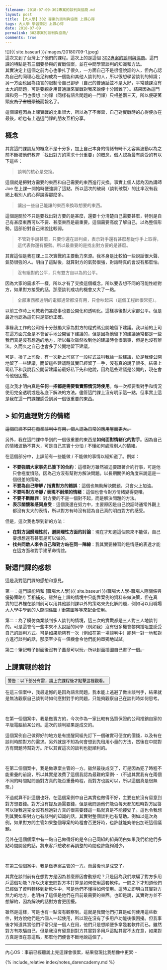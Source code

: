 ```yaml
---
filename: 2018-07-09-302專案的談判與協商.md
layout: post
title: 【大人學】302 專案的談判與協商 上課心得
tags: 大人學 學習筆記 上課心得
date: 2018-07-09
permalink: 302專案的談判與協商/
comments: true
---
```


![]({{ site.baseurl }}/images/20180709-1.jpeg)  
這次又到了台灣上了他們的課程。這次上的是這個 [302專案的談判與協商](https://shop.darencademy.com/product/view/id/13)。這門課的特點是有三個要參與的實戰個案，並在中問學習談判的知識和方法。  
其實決定上這個之前內心也爭扎了很久，一方面自己不是很懂說話的人，但內心認為自己的同理心是足夠成為一個能和其他人談判的人，所以很想學習談判的知識；另一方面也因為語言的限制令自己卻步（自己的普通話並不是太好，平常聽課沒有太大的問題，可是要親身用普通話來實戰對我來說便十分困難了）。結果因為這門課和另一門也很想上的課（同樣有語言問題的一門課）只相差兩三天，所以便硬著頭皮~~為了省機票錢~~而報名了。

這個課程因為上課實戰的比重很大，所以為了不爆雷，自己對實戰時的心得便放在最後，給也有上過這門課的朋友互相分享。

## 概念

其實這門課談及的概念不是十分多，加上自己本身的情緒~~有時~~不太容易波動以為之前不斷被他們教育「找出對方的需求十分重要」的概念，個人認為最有感受的有以下這些：

> 談判的核心是交換。

這個就是把對方需要的東西和自己需要的東西進行交換。事實上個人認為因為講師 Joe 在上課一開始時便強調了這點，所以這次的破局（談判破裂）的比率沒有我網上看別人的心得說得那麼多。


> 讓出一些自己能讓的東西來換取想要的東西。

這個是關於不只是要找出對方要的是甚麼，還要十分清楚自己需要甚麼，特別是自己有甚麼東西可以不要、甚麼東西是最重要。這個需要高度了解自己，以為整個形勢。這部份對自己來說比較弱。


> 不管對手說甚麼，只要你還在談判桌，表示對手還有甚麼想從你手上取得，這代表你還有優勢。所以最重要的是找出對方要的是甚麼。

其實這個是我在課上三次實戰的主要動力來源。我本身是比較怕一些說話很大聲、氣勢很強的人。明白了這點後，就算對方的氣勢很強，對話時真的會沒有那麼怕。


> 沒有絕對的公平，只有雙方自以為的公平。

因為大家的需求不一樣，所以才有了交換這個概念。所以要去想不同的可能性給對方，如果對方接受的話，那麼談判成功的機會又大了一點。


> 全部東西都透明的電郵通常都沒有用，只會吵起來（這個工程師很常犯）。

以前工作時上司教我們甚麼事也要公開化和透明化。這樣事後對大家都公平。但是最近也認為這句只是部份正確。

事緣我工作的公司裡十分鼓勵大家為對方的程式碼公開地留下建議。我以前的上司在這方面完全是不會留手地公開留下建議的，但是因為他留下的建議通常都是一些我們真是沒有想過的地方，所以每次雖然收到他的建議時會很沮喪，但是也沒有辦法。久而久之自己也會多了公開地留下建議。

可是，換了上司後，有一次新上司寫了一段程式並叫我給一些建議，於是我便公開地留了一些建議，而留這些建議時其實已經留了一手，沒有真的說了很多。結果上司私下和我說我公開留建議前最好私下先和他說，因為這些建議是公開的，現在會令他很困擾。

這次我才明白真是**任何一招都是需要看實際情況時使用**。每一次都要看對手和情況使用完全透明或是私底下解決的方法。儘管這門課上沒有明示這一點，但事實上這是我在這一門課裡感受到另一個很重要的東西。

## \> 如何處理對方的情緒

~~這個已經不只在商業談判中有用，個人認為日常的應用層面更大。~~

另外，我在這門課中學到的一個很重要的東西是**如何面對情緒化的對手**。因為自己的情緒波動不算大，可是自己其實十分怕 / 不懂如何處理別人的情緒。

在這個部分中，上課前有一些能做 / 不能做的事情以經知道了。例如：

* **不要強調大家事先已簽下的合約**：這樣對方雖然被迫要跟著合約行事，可是他只會極度憤怒，因為己方沒有幫對方解決問題。以長期關係的角度來說這是一個很差的策略。
* **不要為自己辯解 / 指責對方的錯誤**：這個也無助解決問題，只會火上加油。
* **不要叫對方冷靜 / 表現不耐煩的情緒**：這個也會令對方情緒變得更糟。
* **不要不斷賠罪**：對方要的不是一個對不起，而是解決問題的方法。
* **表示關懷和感同身受**：這個我還在努力中，主要原因是自己說話時通常外觀上都沒有太大的表情，所以對方有時沒有認為自己真的明白對方的感受。

但是，這次我也學到新的方法：

* **在對方回歸理性前，避開理性方面的討論**：現在才知道這個原來不能做，自己要想想還有甚麼是可以做的。
* **找共同敵人來令自己和對方站在同一陣線**：我其實要練習的是情感的表達才能在這方面和對手建革命情誼。

## 對這門課的感想

這是我對這門課的感想和意見。

第一：這門課能夠和 [職場大人學]({{ site.baseurl }}/職場大人學-職場人際關係與優勢策略/) 互相補充。雖然在上課的情境中只能靠案例的資料來做決策，但在真實的世界裡在談判前可以用其他談判課以外的策略來先化解問題，例如可以用職場大人學中學到的人際關係圖 / 衝突圖等等來配合使用。

第二：為了模仿商業談判多人談判的情境，這三次的實戰都是三人對三人地談判的。可是這會令一些本來不太說話的同學（例如我）沒有很多機會黎夠插咀並感受自己的談判方式。可是如果能夠有一次（例如在第一場談判中）能夠一對一地和對方進行談判的話，那麼至少有一個機會令他們能夠單獨地試試。

~~第三：筆記轉了封面後沒有了蓋章可以玩，所以封面插圖自己畫了一個。~~

## 上課實戰的檢討

<button class="collapsible">
警告：以下部分有雷，請上完課程後才點擊這裡觀看。
</button>
<div class="content">
<p>在這三個案中，我最遺憾的是因為語言問題，我本能上逃避了做主談判手，結果就是無法觀察自己談判時如何應對對手的問題，只能夠觀察自己在談判時如何思考。</p>

<p>&nbsp;</p>

<p>在第一個個案中，我是做賣方的，今次作為一家比較有品質保證的公司推銷自家的平版電腦給某公司。這次的談判結果是成交的。</p>

<p>這個案例自己做得好的地方是有提醒同組先訂下一個確實可便宜的價錢，以及有在談判時關對方的需求。另外就是不知為何會想到先租用小量的方法，然後在中間對方有問題時幫對方。所以其實這次的談判也挺順利的。</p>

<p>&nbsp;</p>

<p>在第二個個案中，我是做專案主管的一方。雖然最後成交了，可是因為犯了時程不能重疊的前設，所以其實是浪費了這個我認為最難的案例⋯（不過其實我有在兩個不同的時間點問過對方真的能否重疊時程，而對方也說可以，所以這個真是很無奈。）</p>

<p>不過就算不計這個也好，在這個案例中自己其實也做得不好，主要在於沒有留意到對方想要錢。對方沒有提及過需要錢，但是我問過他們能否每天都加班時對方回答可以後我還完全沒有想過對方真的很需要錢這一點就真是不能接受了。這也令我想到其實如果對方也有談判的知識的話，其實對整個談判也有幫助。例如以這次為例，如果對方問主管如果整個專案的時程會否更好時，也許就能夠帶出加班這個議題。</p>

<p>另外在這個個案中有一點自己做得好的是令自己同組的組員明白如果我們給他們多點時間開發的話，將來客戶驗收和再調整的時間也許能夠減少。</p>

<p>&nbsp;</p>

<p>在第三個個案中，我是做專案主管的一方。而最後也是成交了。</p>

<p>其實在談判前有在想對方是因為甚麼原因會動怒呢？只是因為我們欺騙了對方多用戶這個功能？所以決定去問對方本打算是如何使用這套軟件。一問之下才知道他們已經做了資料轉移到新軟件中，可是他們不懂得如何使用。這時立即明白其實對方無力的地方，也明白了這個是他們在目前最需要的東西。也即是說，其實對方並不想解約，因為解決的話對方會更困擾。</p>

<p>雖然是這樣，可是也有一點沒有觀察到。這就是我問他們打算是如何使用這些軟件，對方說他們是六個人一起使用，所以現在沒有了多用戶功能後很困擾。但我事後才知道其實他們平常只是一個人在用，他們只是想順便多拿幾套軟件而已。雖然對方有欺騙自己，但是我沒有留意到對方其實對多用戶這點其實不太在意，如果對方真是很在意這點，那麼他們便會不斷地說這個了。</p>

</div>

---

內心OS：事前已經聽說上完這課會很累，結果發現比我想像中更累⋯

{% include_relative index/notes_darencademy.md %}
